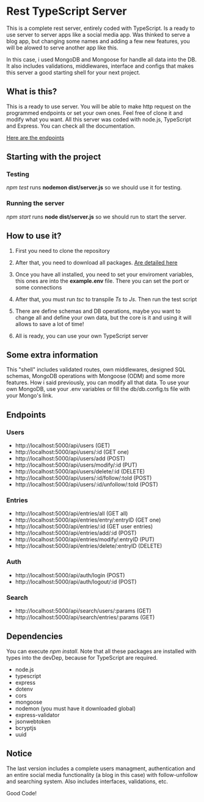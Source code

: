 # Rest TypeScript Server

This is a complete rest server, entirely coded with TypeScript. Is a ready to use server to server apps like a social media app. Was thinked to serve a blog app, but changing some names and adding a few new features, you will be alowed to serve another app like this.

In this case, i used MongoDB and Mongoose for handle all data into the DB. It also includes validations, middlewares,
interface and configs that makes this server a good starting shell for your next project.

## What is this?

This is a ready to use server. You will be able to make http request on the programmed endpoints or set your own ones. Feel free of clone it and modify what you want. All this server was coded with node.js, TypeScript and Express. You can check all the documentation.

[Here are the endpoints](#endpoints)

## Starting with the project

### Testing

_npm test_ runs **nodemon dist/server.js** so we should use it for testing.

### Running the server

_npm start_ runs **node dist/server.js** so we should run to start the server.

## How to use it?

1. First you need to clone the repository

2. After that, you need to download all packages. [Are detailed here](#dependencies)

3. Once you have all installed, you need to set your enviroment variables, this ones are
   into the **example.env** file. There you can set the port or some connections

4. After that, you must run _tsc_ to transpile _Ts_ to _Js_. Then run the test script

5. There are define schemas and DB operations, maybe you want to change all and define
   your own data, but the core is it and using it will allows to save a lot of time!

6. All is ready, you can use your own TypeScript server

## Some extra information

This "shell" includes validated routes, own middlewares, designed SQL schemas,
MongoDB operations with Mongoose (ODM) and some more features. How i said previously, you can modify all that data. To use your own MongoDB, use your .env variables or fill the db/db.config.ts file with your Mongo's link.

## Endpoints

### Users

- http://localhost:5000/api/users (GET)
- http://localhost:5000/api/users/:id (GET one)
- http://localhost:5000/api/users/add (POST)
- http://localhost:5000/api/users/modify/:id (PUT)
- http://localhost:5000/api/users/delete/:id (DELETE)
- http://localhost:5000/api/users/:id/follow/:toId (POST)
- http://localhost:5000/api/users/:id/unfollow/:toId (POST)

### Entries

- http://localhost:5000/api/entries/all (GET all)
- http://localhost:5000/api/entries/entry/:entryID (GET one)
- http://localhost:5000/api/entries/:id (GET user entries)
- http://localhost:5000/api/entries/add/:id (POST)
- http://localhost:5000/api/entries/modify/:entryID (PUT)
- http://localhost:5000/api/entries/delete/:entryID (DELETE)

### Auth

- http://localhost:5000/api/auth/login (POST)
- http://localhost:5000/api/auth/logout/:id (POST)

### Search

- http://localhost:5000/api/search/users/:params (GET)
- http://localhost:5000/api/search/entries/:params (GET)

## Dependencies

You can execute _npm install_. Note that all these packages are installed with types into the devDep, because for TypeScript are required.

- node.js
- typescript
- express
- dotenv
- cors
- mongoose
- nodemon (you must have it downloaded global)
- express-validator
- jsonwebtoken
- bcryptjs
- uuid

## Notice

The last version includes a complete users managment, authentication and an entire social media functionality (a blog in this case) with follow-unfollow and searching system. Also includes interfaces, validations, etc.

Good Code!
